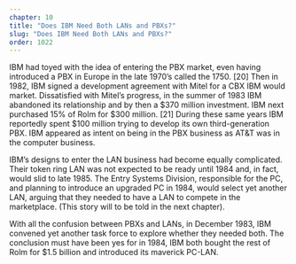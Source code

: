 ```yaml
---
chapter: 10
title: "Does IBM Need Both LANs and PBXs?"
slug: "Does IBM Need Both LANs and PBXs?"
order: 1022
---
```


IBM had toyed with the idea of entering the PBX market, even having introduced a PBX in Europe in the late 1970’s called the 1750. [20] Then in 1982, IBM signed a development agreement with Mitel for a CBX IBM would market. Dissatisfied with Mitel’s progress, in the summer of 1983 IBM abandoned its relationship and by then a $370 million investment. IBM next purchased 15% of Rolm for $300 million. [21] During these same years IBM reportedly spent $100 million trying to develop its own third-generation PBX. IBM appeared as intent on being in the PBX business as AT&T was in the computer business.

IBM’s designs to enter the LAN business had become equally complicated. Their token ring LAN was not expected to be ready until 1984 and, in fact, would slid to late 1985. The Entry Systems Division, responsible for the PC, and planning to introduce an upgraded PC in 1984, would select yet another LAN, arguing that they needed to have a LAN to compete in the marketplace. (This story will to be told in the next chapter).

With all the confusion between PBXs and LANs, in December 1983, IBM convened yet another task force to explore whether they needed both. The conclusion must have been yes for in 1984, IBM both bought the rest of Rolm for $1.5 billion and introduced its maverick PC-LAN.
